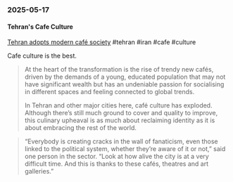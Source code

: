 ### 2025-05-17
#### Tehran's Cafe Culture
[Tehran adopts modern café society](https://on.ft.com/3S9OJ0M) #tehran #iran #cafe #culture 

Cafe culture is the best.

> At the heart of the transformation is the rise of trendy new cafés, driven by the demands of a young, educated population that may not have significant wealth but has an undeniable passion for socialising in different spaces and feeling connected to global trends.
> 
> In Tehran and other major cities here, café culture has exploded. Although there’s still much ground to cover and quality to improve, this culinary upheaval is as much about reclaiming identity as it is about embracing the rest of the world.

> “Everybody is creating cracks in the wall of fanaticism, even those linked to the political system, whether they’re aware of it or not,” said one person in the sector. “Look at how alive the city is at a very difficult time. And this is thanks to these cafés, theatres and art galleries.”